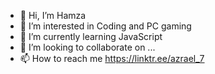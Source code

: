- 👋 Hi, I’m Hamza
- 👀 I’m interested in Coding and PC gaming
- 🌱 I’m currently learning JavaScript
- 💞️ I’m looking to collaborate on ...
- 📫 How to reach me https://linktr.ee/azrael_7

<!---
hamzaaamer/hamzaaamer is a ✨ special ✨ repository because its `README.md` (this file) appears on your GitHub profile.
You can click the Preview link to take a look at your changes.
--->
